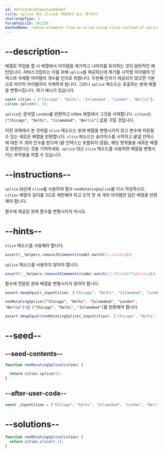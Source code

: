 ```yaml
---
id: 9d7123c8c441eeafaeb5bdef
title: splice 대신 slice로 배열에서 요소 제거하기
challengeType: 1
forumTopicId: 301236
dashedName: remove-elements-from-an-array-using-slice-instead-of-splice
---
```


# --description--

배열로 작업을 할 시 배열에서 아이템을 제거하고 나머지를 유지하는 것이 일반적인 패턴입니다. 자바스크립트는 이를 위해 `splice`를 제공하는데 제거를 시작할 아이템의 인덱스와 삭제할 아이템의 개수를 인자로 취합니다. 두번째 인자가 제공되지 않으면 기본으로 마지막 아이템까지 삭제하게 됩니다. 그러나 `splice` 메소드는 호출하는 본래 배열을 변형시킵니다. 여기 예시가 있습니다.

```js
const cities = ["Chicago", "Delhi", "Islamabad", "London", "Berlin"];
cities.splice(3, 1);
```

`splice`는 문자열 `London`를 반환하고 cities 배열에서 그것을 삭제합니다. `cities`는 `["Chicago", "Delhi", "Islamabad", "Berlin"]` 값을 가질 것입니다.

이전 과제에서 본 것처럼 `slice` 메소드는 본래 배열을 변형시키지 않고 변수에 저장될 수 있는 새로운 배열을 반환합니다. `slice` 메소드는 슬라이스를 시작하고 끝낼 인덱스에 대한 두 개의 인수를 받으며 (끝 인덱스는 포함되지 않음), 해당 항목들을 새로운 배열로 반환한다는 것을 기억하세요. `splice` 대신 `slice` 메소드를 사용하면 배열을 변형시키는 부작용을 피할 수 있습니다.

# --instructions--

`splice` 대신에 `slice`를 사용하여 함수 `nonMutatingSplice`를 다시 작성하시오. `cities` 배열의 길이를 3으로 제한해야 하고 오직 첫 세 개의 아이템만 담은 배열을 반환해야 합니다.

함수에 제공된 본래 함수를 변형시키지 마시오.

# --hints--

`slice` 메소드를 사용해야 합니다.

```js
assert(__helpers.removeJSComments(code).match(/\.slice/g));
```

`splice` 메소드를 사용하지 않아야 합니다.

```js
assert(!__helpers.removeJSComments(code).match(/\.?[\s\S]*?splice/g));
```

함수에 전달된 본래 배열을 변형시키지 않아야 합니다.

```js
assert.deepEqual(_inputCities, ["Chicago", "Delhi", "Islamabad", "London", "Berlin"]);
```

`nonMutatingSplice(["Chicago", "Delhi", "Islamabad", "London", "Berlin"])`는 `["Chicago", "Delhi", "Islamabad"]`를 반환해야 합니다.

```js
assert.deepEqual(nonMutatingSplice(_inputCities), ["Chicago", "Delhi", "Islamabad"]);
```

# --seed--

## --seed-contents--

```js
function nonMutatingSplice(cities) {

  return cities.splice(3);
}
```

## --after-user-code--

```js
const _inputCities = ["Chicago", "Delhi", "Islamabad", "London", "Berlin"];
```

# --solutions--

```js
function nonMutatingSplice(cities) {
  return cities.slice(0,3);
}
```
